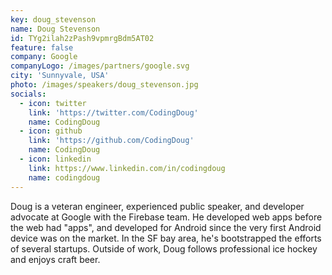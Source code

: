 ```yaml
---
key: doug_stevenson
name: Doug Stevenson
id: TYg2ilah2zPash9vpmrgBdm5AT02
feature: false
company: Google
companyLogo: /images/partners/google.svg
city: 'Sunnyvale, USA'
photo: /images/speakers/doug_stevenson.jpg
socials:
  - icon: twitter
    link: 'https://twitter.com/CodingDoug'
    name: CodingDoug
  - icon: github
    link: 'https://github.com/CodingDoug'
    name: CodingDoug
  - icon: linkedin
    link: https://www.linkedin.com/in/codingdoug
    name: codingdoug
---
```

Doug is a veteran engineer, experienced public speaker, and developer advocate at Google with the Firebase team.  He developed web apps before the web had "apps", and developed for Android since the very first Android device was on the market.  In the SF bay area, he's bootstrapped the efforts of several startups.  Outside of work, Doug follows professional ice hockey and enjoys craft beer.